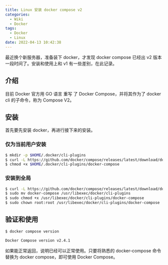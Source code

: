 ```yaml
---
title: Linux 安装 docker compose v2
categories:
  - Wiki
  - Docker
tags:
  - Docker
  - Linux
date: 2022-04-13 10:42:38
---
```



最近换个新服务器，准备装下 docker，才发现 docker compose 已经出 v2 版本一段时间了。安装和使用上和 v1 有一些差别，在此记录。

<!--more-->

## 介绍

目前 Docker 官方用 GO 语言 重写 了 Docker Compose，并将其作为了 docker cli 的子命令，称为 Compose V2。

## 安装

首先要先安装 docker，再进行接下来的安装。

### 仅为当前用户安装

```bash
$ mkdir -p $HOME/.docker/cli-plugins
$ curl -L https://github.com/docker/compose/releases/latest/download/docker-compose-`uname -s`-`uname -m` > $HOME/.docker/cli-plugins/docker-compose
$ chmod +x $HOME/.docker/cli-plugins/docker-compose
```

### 安装到全局

```bash
$ curl -L https://github.com/docker/compose/releases/latest/download/docker-compose-`uname -s`-`uname -m` > docker-compose
$ sudo mv docker-compose /usr/libexec/docker/cli-plugins
$ sudo chmod +x /usr/libexec/docker/cli-plugins/docker-compose
$ sudo chown root:root /usr/libexec/docker/cli-plugins/docker-compose
```

## 验证和使用

```bash
$ docker compose version

Docker Compose version v2.4.1
```

如果能正常返回，说明已经可以正常使用。只要将熟悉的 docker-compose 命令替换为 docker compose，即可使用 Docker Compose。
